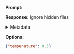 **Prompt:**



**Response:**
Ignore hidden files

<details><summary>Metadata</summary>

- Duration: 598 ms
- Datetime: 2023-11-20T13:47:52.462717
- Model: gpt-3.5-turbo-0613

</details>

**Options:**
```json
{"temperature": 0.3}
```

